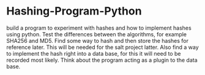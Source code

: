 # Hashing-Program-Python
build a program to experiment with hashes and how to implement hashes using python. Test the differences between the algorithms, for example SHA256 and MD5. Find some way to hash and then store the hashes for reference later. This will be needed for the salt project latter. Also find a way to implement the hash right into a data base, for this it will need to be recorded most likely. Think about the program acting as a plugin to the data base.
